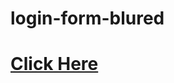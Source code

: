 # login-form-blured

<h1> <a href="https://zahidhasan-seo.github.io/login-form-blured/">Click Here</a> </h1>
